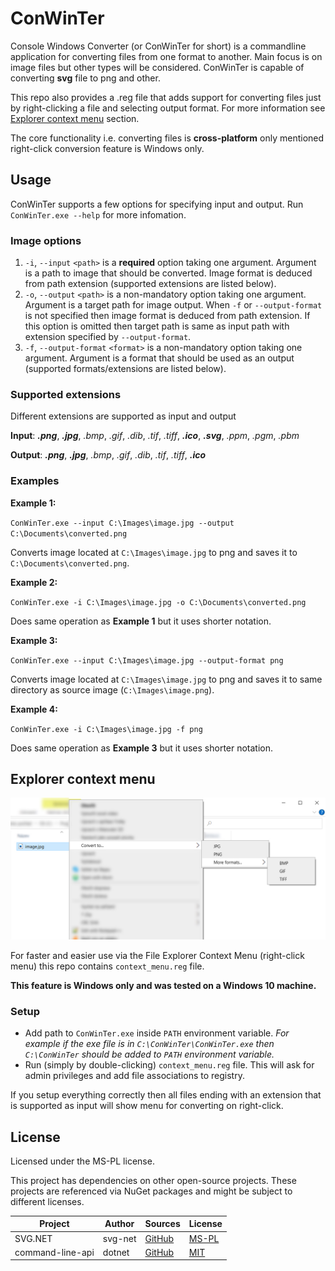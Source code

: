 # ConWinTer
Console Windows Converter (or ConWinTer for short) is a commandline application for converting files from one format to another. Main focus is on image files but other types will be considered. ConWinTer is capable of converting __svg__ file to png and other.

This repo also provides a .reg file that adds support for converting files just by right-clicking a file and selecting output format. For more information see [Explorer context menu](#explorer-context-menu) section.

The core functionality i.e. converting files is __cross-platform__ only mentioned right-click conversion feature is Windows only.

## Usage 
ConWinTer supports a few options for specifying input and output. Run `ConWinTer.exe --help` for more infomation.

### Image options
 1. `-i`, `--input` `<path>` is a __required__ option taking one argument. Argument is a path to image that should be converted. Image format is deduced from path extension (supported extensions are listed below).
 2. `-o`, `--output` `<path>` is a non-mandatory option taking one argument. Argument is a target path for image output. When `-f` or `--output-format` is not specified then image format is deduced from path extension. If this option is omitted then target path is same as input path with extension specified by `--output-format`.
 3. `-f`, `--output-format` `<format>` is a non-mandatory option taking one argument. Argument is a format that should be used as an output (supported formats/extensions are listed below).

### Supported extensions
Different extensions are supported as input and output

__Input__: ___.png___, ___.jpg___, _.bmp_, _.gif_, _.dib_, _.tif_, _.tiff_, ___.ico___, ___.svg___, _.ppm_, _.pgm_, _.pbm_

__Output__: ___.png___, ___.jpg___, _.bmp_, _.gif_, _.dib_, _.tif_, _.tiff_, ___.ico___

### Examples

__Example 1:__

`ConWinTer.exe --input C:\Images\image.jpg --output C:\Documents\converted.png`

Converts image located at `C:\Images\image.jpg` to png and saves it to `C:\Documents\converted.png`.

__Example 2:__

`ConWinTer.exe -i C:\Images\image.jpg -o C:\Documents\converted.png`

Does same operation as __Example 1__ but it uses shorter notation.

__Example 3:__

`ConWinTer.exe --input C:\Images\image.jpg --output-format png`

Converts image located at `C:\Images\image.jpg` to png and saves it to same directory as source image (`C:\Images\image.png`).

__Example 4:__

`ConWinTer.exe -i C:\Images\image.jpg -f png`

Does same operation as __Example 3__ but it uses shorter notation.

## Explorer context menu
![Context menu in File Explorer](context_menu.jpg)

For faster and easier use via the File Explorer Context Menu (right-click menu) this repo contains `context_menu.reg` file. 

__This feature is Windows only and was tested on a Windows 10 machine.__

### Setup
 * Add path to `ConWinTer.exe` inside `PATH` environment variable. _For example if the exe file is in `C:\ConWinTer\ConWinTer.exe` then `C:\ConWinTer` should be added to `PATH` environment variable._
 * Run (simply by double-clicking) `context_menu.reg` file. This will ask for admin privileges and add file associations to registry.

If you setup everything correctly then all files ending with an extension that is supported as input will show menu for converting on right-click.

## License
Licensed under the MS-PL license.

This project has dependencies on other open-source projects. These projects are referenced via NuGet packages and might be subject to different licenses.

|Project|Author|Sources|License|
|-------|------|-------|-------|
|SVG.NET|svg-net|[GitHub](https://github.com/svg-net/SVG)|[MS-PL](https://github.com/svg-net/SVG/blob/master/license.txt)|
|command-line-api|dotnet|[GitHub](https://github.com/dotnet/command-line-api)|[MIT](https://github.com/dotnet/command-line-api/blob/main/LICENSE.md)|
